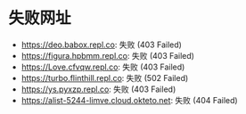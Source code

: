 # 失败网址
- https://deo.babox.repl.co: 失败 (403
Failed)
- https://figura.hpbmm.repl.co: 失败 (403
Failed)
- https://Love.cfvqw.repl.co: 失败 (403
Failed)
- https://turbo.flinthill.repl.co: 失败 (502
Failed)
- https://ys.pyxzp.repl.co: 失败 (403
Failed)
- https://alist-5244-limve.cloud.okteto.net: 失败 (404
Failed)
